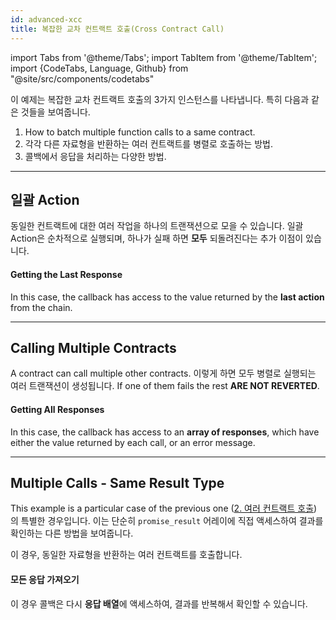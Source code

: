 ```yaml
---
id: advanced-xcc
title: 복잡한 교차 컨트랙트 호출(Cross Contract Call)
---
```


import Tabs from '@theme/Tabs';
import TabItem from '@theme/TabItem';
import {CodeTabs, Language, Github} from "@site/src/components/codetabs"

이 예제는 복잡한 교차 컨트랙트 호출의 3가지 인스턴스를 나타냅니다. 특히 다음과 같은 것들을 보여줍니다.
1. How to batch multiple function calls to a same contract.
2. 각각 다른 자료형을 반환하는 여러 컨트랙트를 병렬로 호출하는 방법.
3. 콜백에서 응답을 처리하는 다양한 방법.

---

## 일괄 Action

동일한 컨트랙트에 대한 여러 작업을 하나의 트랜잭션으로 모을 수 있습니다. 일괄 Action은 순차적으로 실행되며, 하나가 실패 하면 **모두** 되돌려진다는 추가 이점이 있습니다.

<CodeTabs>
  <Language value="🦀 Rust" language="rust">
    <Github fname="lib.rs"
            url="https://github.com/near-examples/xcc-advanced/blob/main/contract/src/batch_actions.rs"
            start="7" end="19" />
  </Language>
  <Language value="🌐 JavaScript" language="js">
    <Github fname="index.js"
          url="https://github.com/garikbesson/cross-contract-hello-js/blob/batch_actions/contract/src/contract.ts"
          start="67" end="80" />
  </Language>
</CodeTabs>

#### Getting the Last Response
In this case, the callback has access to the value returned by the **last action** from the chain.

<CodeTabs>
  <Language value="🦀 Rust" language="rust">
    <Github fname="lib.rs"
            url="https://github.com/near-examples/xcc-advanced/blob/main/contract/src/batch_actions.rs"
            start="21" end="34" />
  </Language>
  <Language value="🌐 JavaScript" language="js">
    <Github fname="callback"
      url="https://github.com/garikbesson/cross-contract-hello-js/blob/batch_actions/contract/src/contract.ts"
      start="82" end="93" />
    <Github fname="promiseResult"
      url="https://github.com/garikbesson/cross-contract-hello-js/blob/batch_actions/contract/src/contract.ts"
      start="127" end="145" />
  </Language>
</CodeTabs>

---

## Calling Multiple Contracts

A contract can call multiple other contracts. 이렇게 하면 모두 병렬로 실행되는 여러 트랜잭션이 생성됩니다. If one of them fails the rest **ARE NOT REVERTED**.

<CodeTabs>
  <Language value="🦀 Rust" language="rust">
    <Github fname="lib.rs"
            url="https://github.com/near-examples/xcc-advanced/blob/main/contract/src/multiple_contracts.rs"
            start="18" end="56" />
  </Language>
  <Language value="🌐 JavaScript" language="js">
    <Github fname="index.js"
          url="https://github.com/garikbesson/cross-contract-hello-js/blob/batch_actions/contract/src/contract.ts"
          start="95" end="111" />
  </Language>
</CodeTabs>

#### Getting All Responses
In this case, the callback has access to an **array of responses**, which have either the value returned by each call, or an error message.

<CodeTabs>
  <Language value="🦀 Rust" language="rust">
    <Github fname="lib.rs"
            url="https://github.com/near-examples/xcc-advanced/blob/main/contract/src/multiple_contracts.rs"
            start="58" end="91" />
  </Language>
  <Language value="🌐 JavaScript" language="js">
    <Github fname="callback"
      url="https://github.com/garikbesson/cross-contract-hello-js/blob/batch_actions/contract/src/contract.ts"
      start="113" end="125" />
    <Github fname="promiseResult"
      url="https://github.com/garikbesson/cross-contract-hello-js/blob/batch_actions/contract/src/contract.ts"
      start="127" end="145" />
  </Language>
</CodeTabs>

---

## Multiple Calls - Same Result Type

This example is a particular case of the previous one ([2. 여러 컨트랙트 호출](#2-calling-multiple-contracts)) 의 특별한 경우입니다. 이는 단순히 `promise_result` 어레이에 직접 액세스하여 결과를 확인하는 다른 방법을 보여줍니다.

이 경우, 동일한 자료형을 반환하는 여러 컨트랙트를 호출합니다.

<CodeTabs>
  <Language value="🦀 Rust" language="rust">
    <Github fname="lib.rs"
            url="https://github.com/near-examples/xcc-advanced/blob/main/contract/src/similar_contracts.rs"
            start="18" end="31" />
  </Language>
  <Language value="🌐 JavaScript" language="js">
    <Github fname="index.js"
          url="https://github.com/garikbesson/cross-contract-hello-js/blob/batch_actions/contract/src/contract.ts"
          start="95" end="111" />
  </Language>
</CodeTabs>

#### 모든 응답 가져오기
이 경우 콜백은 다시 **응답 배열**에 액세스하여, 결과를 반복해서 확인할 수 있습니다.

<CodeTabs>
  <Language value="🦀 Rust" language="rust">
    <Github fname="lib.rs"
            url="https://github.com/near-examples/xcc-advanced/blob/main/contract/src/similar_contracts.rs"
            start="33" end="61" />
  </Language>
  <Language value="🌐 JavaScript" language="js">
    <Github fname="callback"
      url="https://github.com/garikbesson/cross-contract-hello-js/blob/batch_actions/contract/src/contract.ts"
      start="113" end="125" />
    <Github fname="promiseResult"
      url="https://github.com/garikbesson/cross-contract-hello-js/blob/batch_actions/contract/src/contract.ts"
      start="127" end="145" />
  </Language>
</CodeTabs>